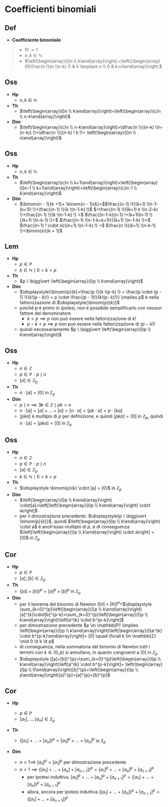 # Coefficienti binomiali

## Def

- **Coefficiente binomiale**
> - $0! := 1$
> - $n, k \in \mathbb{N}$
> - $\left(\begin{array}{l}n \\ k\end{array}\right):=\left\{\begin{array}{ll}\frac{n !}{n !(n-k) !} & k \leqslant n \\ 0 & k>n\end{array}\right.$

## Oss

- **Hp**
  - $n, k \in \mathbb{N}$
- **Th**
  - $\left(\begin{array}{l}n \\ k\end{array}\right)=\left(\begin{array}{c}n \\ n-k\end{array}\right)$
- **Dim**
  - $\left(\begin{array}{c}n \\ n-k\end{array}\right)=\dfrac{n !}{(n-k) !(n-(n-k)) !}=\dfrac{n !}{(n-k) ! k !}= \left(\begin{array}{l}n \\ n\end{array}\right)$

## Oss

- **Hp**
  - $n, k \in \mathbb{N}$
- **Th**
  - $\left(\begin{array}{c}n \\ k+1\end{array}\right)=\left(\begin{array}{l}n-1 \\ k+1\end{array}\right)+\left(\begin{array}{c}n-1 \\ k\end{array}\right)$
- **Dim**
   - $\binom{n - 1}{k +1}+ \binom{n - 1}{k}=$$\frac{(n-1) !}{(k+1) !(n-1-(k+1)) !}+\frac{(n-1) !}{k !(n-1-k) !}$ $=\frac{(n-1) !}{(k+1) k !(n-2-k) !}+\frac{(n-1) !}{k !(n-1-k) !} =$ $\frac{(n-1-k)(n-1) !+(k+1)(n-1) !}{(k+1) !(n-k-1) !}=$ $\frac{(n-1) !(n-1-k+k+1)}{(k+1) !(n-1-k) !}=$ $\frac{(n-1) ! \cdot n}{(n+1) !(n-1-k) !} =$ $\frac{n !}{(k+1) !(n-k-1) !}=\binom{n}{k + 1}$

## Lem

- **Hp**
  - $p \in \mathbb{P}$
  - $k \in \mathbb{N} \mid 0 \lt k \lt p$
- **Th**
  - $p \ \bigg\vert  \left(\begin{array}{l}p \\ k\end{array}\right)$
- **Dim**
  - $\displaystyle{\binom{p}{k}=\frac{p !}{k !(p-k) !} = \frac{p \cdot (p - 1) !}{k!(p - k)!} = p \cdot \frac{(p - 1)!}{k!(p- k)!}} \implies p$ è nella fattorizzazione di $\displaystyle{\binom{p}{k}}$
  - poiché $p$ è primo in ipotesi, non è possibile semplificarlo con nessun fattore del denominatore
    - $k \lt p \implies p$ non può essere nella fattorizzazione di $k!$
    - $p - k \lt p \implies p$ non può essere nella fattorizzazione di $(p - k)!$
  - quindi necessariamente $p \ \bigg\vert  \left(\begin{array}{l}p \\ k\end{array}\right)$

## Oss

- **Hp**
  - $n \in \mathbb{Z}$
  - $p \in \mathbb{P} : p \mid n$
  - $[a] \in \mathbb{Z}_{p}$
- **Th**
  - $n \cdot [a] = [0]$ in $\mathbb{Z}_p$
- **Dim**
  - $p \mid n \implies \exists k \in \mathbb{Z} \mid pk = n$
  - $n \cdot[a]=[a]+\ldots+[a] = [n \cdot a] = [pk \cdot a] = p \cdot [ka]$
  - $[pka]$ è multiplo di $p$ per definizione, e quindi $[pka] = [0]$ in $\mathbb{Z}_p$, quindi $n \cdot [a] = [pka] = [0]$ in $\mathbb{Z}_p$

## Oss

- **Hp**
  - $n \in \mathbb{Z}$
  - $p \in \mathbb{P} : p \mid n$
  - $[a] \in \mathbb{Z}_{p}$
  - $k \in \mathbb{N} \mid 0 \lt k \lt p$
- **Th**
  - $\displaystyle \binom{p}{k} \cdot [a] = [0]$ in $\mathbb{Z}_p$
- **Dim**
  - $\left(\begin{array}{l}p \\ k\end{array}\right) \cdot[a]=\left[\left(\begin{array}{l}p \\ k\end{array}\right) \cdot a\right]$
  - per il dimostrazione precedente, $\displaystyle{p \ \bigg\vert \binom{p}{k}}$, quindi $\left(\begin{array}{l}p \\ k\end{array}\right) \cdot a$ è anch'esso multiplo di $p$, e di conseguenza  $\left[\left(\begin{array}{l}p \\ k\end{array}\right) \cdot a\right] = [0]$ in $\mathbb{Z}_p$

## Cor

- **Hp**
  - $p \in \mathbb{P}$
  - $[a], [b] \in \mathbb{Z}_p$
- **Th**
  - $([a]+[b])^{p}=[a]^{p}+[b]^{p}$ in $\mathbb{Z}_p$
- **Dim**
  - per il teorema del binomio di Newton $([a]+[b])^{p}=$$\displaystyle \sum_{k=0}^{p}\left(\begin{array}{l}p \\ k\end{array}\right)[a]^{k}\cdot[b]^{p-k}=\sum_{k=0}^{p}\left(\begin{array}{l}p \\ k\end{array}\right)\left[a^{k} \cdot b^{p-k}\right]$
  -  per dimostrazione precedente $p \in \mathbb{P} \implies \left(\begin{array}{l}p \\ k\end{array}\right)\left[\begin{array}{l}a^{k} \cdot b^{p-k}\end{array}\right]= [0] \quad \forall k \in \mathbb{Z} \mid 0 \lt k \lt p$
    - di conseguenza, nella sommatoria del binomio di Newton tutti i termini con $k \in (0, p)$ si annullano, in quanto congruenti a $[0]$ in $\mathbb{Z}_p$
    - $\displaystyle ([a]+[b])^{p}=\sum_{k=0}^{p}\left(\begin{array}{l}p \\ k\end{array}\right)\left[a^{k} \cdot b^{p-k}\right]= \left(\begin{array}{l}p \\ 0\end{array}\right)[b]^{p}+\left(\begin{array}{l}p \\ p\end{array}\right)[a]^{p}=[a]^{p}+[b]^{p}$

## Cor

- **Hp**
  - $p \in \mathbb{P}$
  - $[a_1], \ldots, [a_n] \in \mathbb{Z}_p$
- **Th**
  - $\left(\left[a_{1}\right]+\ldots+\left[a_{n}\right]\right)^{p}=\left[a_{1}\right]^{p}+\ldots+\left[a_{n}\right]^{p}$ in $\mathbb{Z}_p$
- **Dim**

  - $n = 1 \implies$ $\left[a_{1}\right]^{p}=\left[a_{1}\right]^{p}$ per dimostrazione precedente
  - $n>1 \implies\left(\left[a_{1}\right]+\ldots+\left[a_{n}\right]+\left[a_{n+1}\right]\right)^{p}=  \left[a_{1}\right]^{p}+\ldots+\left[a_{n}\right]^{p}+\left[a_{n+1}\right]^{p}$
    - per ipotesi induttiva, $\left[a_{1}\right]^{p}+\ldots+\left[a_{n}\right]^{p}+\left[a_{n+1}\right]^{p}=  \left(\left[a_{1}\right]+\ldots+\left[a_{n}\right]\right)^{p}+\left[a_{n+1}\right]^{p}$
    - allora, ancora per ipotesi induttiva $\left(\left[a_{1}\right]+\ldots+\left[a_{n}\right]\right)^{p}+\left[a_{n+1}\right]^{p}=  \left(\left[a_{1}\right]+\ldots+\left[a_{n+1}\right]\right)^{p}$
